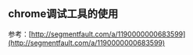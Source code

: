 ## chrome调试工具的使用

参考：[http://segmentfault.com/a/1190000000683599](http://segmentfault.com/a/1190000000683599)

